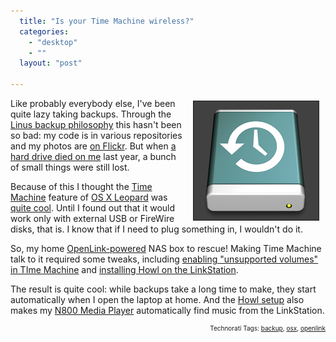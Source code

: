 ```yaml
---
  title: "Is your Time Machine wireless?"
  categories: 
    - "desktop"
    - ""
  layout: "post"

---
```

<img src="/files/time-machine.jpg" height="190" width="200" border="1" align="right" hspace="10" vspace="4" alt="Time-Machine" />
Like probably everybody else, I've been quite lazy taking backups. Through the <a href="http://www.ajatus.info/documentation/ajatus_manifesto/#632d8b863e781e93a8430a09f779985e">Linus backup philosophy</a> this hasn't been so bad: my code is in various repositories and my photos are <a href="http://www.flickr.com/photos/bergie/">on Flickr</a>. But when <a href="http://bergie.iki.fi/blog/slight-pause-in-development.html">a hard drive died on me</a> last year, a bunch of small things were still lost.

Because of this I thought the <a href="http://www.apple.com/macosx/features/timemachine.html">Time Machine</a> feature of <a href="http://www.apple.com/macosx/">OS X Leopard</a> was <a href="http://lifehacker.com/software/mac-os-x-leopard/the-simplicity-of-time-machine-compels-you-315924.php">quite cool</a>. Until I found out that it would work only with external USB or FireWire disks, that is. I know that if I need to plug something in, I wouldn't do it.

So, my home <a href="http://www.nas-central.org/index.php?title=Projects/OpenLink" title="Projects/OpenLink">OpenLink-powered</a> NAS box to rescue! Making Time Machine talk to it required some tweaks, including <a href="http://www.engadget.com/2007/11/10/how-to-enable-time-machine-on-unsupported-volumes/">enabling "unsupported volumes" in TIme Machine</a> and <a href="http://mcdevzone.com/2006/03/04/say-bonjour-to-the-linkstation">installing Howl on the LinkStation</a>.

The result is quite cool: while backups take a long time to make, they start automatically when I open the laptop at home. And the <a href="http://en.wikipedia.org/wiki/Zeroconf">Howl setup</a> also makes my <a href="http://en.wikipedia.org/wiki/Nokia_N800">N800 Media Player</a> automatically find music from the LinkStation.

<!-- technorati tags start --><p style="text-align:right;font-size:10px;">Technorati Tags: <a href="http://www.technorati.com/tag/backup" rel="tag">backup</a>, <a href="http://www.technorati.com/tag/osx" rel="tag">osx</a>, <a href="http://www.technorati.com/tag/openlink" rel="tag">openlink</a></p><!-- technorati tags end -->